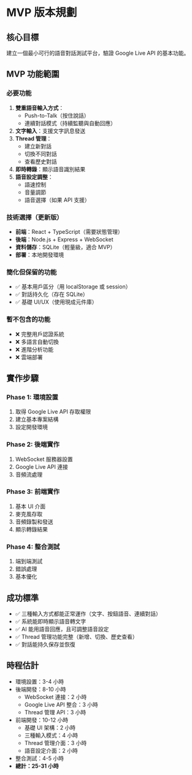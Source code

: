 # MVP 版本規劃

## 核心目標
建立一個最小可行的語音對話測試平台，驗證 Google Live API 的基本功能。

## MVP 功能範圍

### 必要功能
1. **雙重語音輸入方式**：
   - Push-to-Talk（按住說話）
   - 連續對話模式（持續監聽與自動回應）
2. **文字輸入**：支援文字訊息發送
3. **Thread 管理**：
   - 建立新對話
   - 切換不同對話
   - 查看歷史對話
4. **即時轉錄**：顯示語音識別結果
5. **語音設定調整**：
   - 語速控制
   - 音量調節
   - 語音選擇（如果 API 支援）

### 技術選擇（更新版）
- **前端**：React + TypeScript（需要狀態管理）
- **後端**：Node.js + Express + WebSocket
- **資料儲存**：SQLite（輕量級，適合 MVP）
- **部署**：本地開發環境

### 簡化但保留的功能
- ✅ 基本用戶區分（用 localStorage 或 session）
- ✅ 對話持久化（存在 SQLite）
- ✅ 基礎 UI/UX（使用現成元件庫）

### 暫不包含的功能
- ❌ 完整用戶認證系統
- ❌ 多語言自動切換
- ❌ 進階分析功能
- ❌ 雲端部署

## 實作步驟

### Phase 1: 環境設置
1. 取得 Google Live API 存取權限
2. 建立基本專案結構
3. 設定開發環境

### Phase 2: 後端實作
1. WebSocket 服務器設置
2. Google Live API 連接
3. 音頻流處理

### Phase 3: 前端實作
1. 基本 UI 介面
2. 麥克風存取
3. 音頻錄製和發送
4. 顯示轉錄結果

### Phase 4: 整合測試
1. 端到端測試
2. 錯誤處理
3. 基本優化

## 成功標準
- ✅ 三種輸入方式都能正常運作（文字、按鈕語音、連續對話）
- ✅ 系統能即時顯示語音轉文字
- ✅ AI 能用語音回應，且可調整語音設定
- ✅ Thread 管理功能完整（新增、切換、歷史查看）
- ✅ 對話能持久保存並恢復

## 時程估計
- 環境設置：3-4 小時
- 後端開發：8-10 小時
  - WebSocket 連接：2 小時
  - Google Live API 整合：3 小時
  - Thread 管理 API：3 小時
- 前端開發：10-12 小時
  - 基礎 UI 架構：2 小時
  - 三種輸入模式：4 小時
  - Thread 管理介面：3 小時
  - 語音設定介面：2 小時
- 整合測試：4-5 小時
- **總計：25-31 小時**